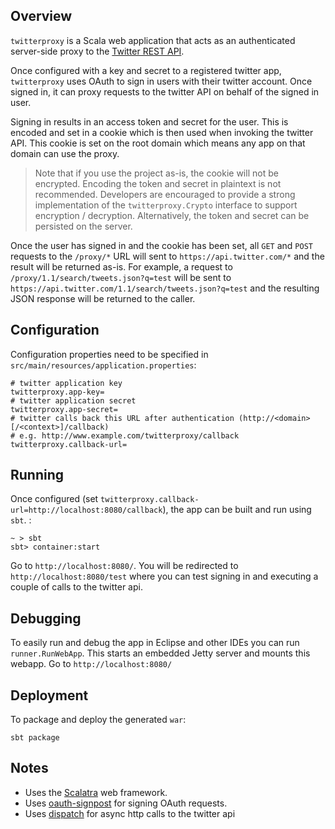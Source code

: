 ## Overview

`twitterproxy` is a Scala web application that acts as an authenticated server-side proxy to the [Twitter REST API][twitterapi].

Once configured with a key and secret to a registered twitter app, `twitterproxy` uses OAuth to sign in users with their twitter account. Once signed in, it can proxy requests to the twitter API on behalf of the signed in user.

Signing in results in an access token and secret for the user. This is encoded and set in a cookie which is then used when invoking the twitter API. This cookie is set on the root domain which means any app on that domain can use the proxy.

> Note that if you use the project as-is, the cookie will not be encrypted. Encoding the token and secret in plaintext is not recommended. Developers are encouraged to provide a strong implementation of the ``twitterproxy.Crypto`` interface to support encryption / decryption. Alternatively, the token and secret can be persisted on the server.

Once the user has signed in and the cookie has been set, all `GET` and `POST` requests to the `/proxy/*` URL will sent to `https://api.twitter.com/*` and the result will be returned as-is. For example, a request to `/proxy/1.1/search/tweets.json?q=test` will be sent to `https://api.twitter.com/1.1/search/tweets.json?q=test` and the resulting JSON response will be returned to the caller.

[twitterapi]: https://dev.twitter.com/docs/api/1.1

## Configuration

Configuration properties need to be specified in `src/main/resources/application.properties`:

    # twitter application key
    twitterproxy.app-key=
    # twitter application secret
    twitterproxy.app-secret=
    # twitter calls back this URL after authentication (http://<domain>[/<context>]/callback)
    # e.g. http://www.example.com/twitterproxy/callback
    twitterproxy.callback-url=

## Running

Once configured (set `twitterproxy.callback-url=http://localhost:8080/callback`), the app can be built and run using `sbt`. :

    ~ > sbt
    sbt> container:start

Go to `http://localhost:8080/`. You will be redirected to `http://localhost:8080/test` where you can test signing in and executing a couple of calls to the twitter api.

## Debugging

To easily run and debug the app in Eclipse and other IDEs you can run `runner.RunWebApp`. This starts an embedded Jetty server and mounts this webapp. Go to `http://localhost:8080/`

## Deployment

To package and deploy the generated `war`:

    sbt package

## Notes

* Uses the [Scalatra][scalatra] web framework.
* Uses [oauth-signpost][signpost] for signing OAuth requests.
* Uses [dispatch][dispatch] for async http calls to the twitter api

[scalatra]: http://www.scalatra.org/
[signpost]: https://code.google.com/p/oauth-signpost/
[dispatch]: http://dispatch.databinder.net/Dispatch.html